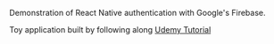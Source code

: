 Demonstration of React Native authentication with Google's Firebase.

Toy application built by following along [Udemy Tutorial]

[Udemy Tutorial]: https://www.udemy.com/the-complete-react-native-and-redux-course
